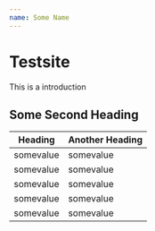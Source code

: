 ```yaml
---
name: Some Name
---
```

# Testsite

This is a introduction

## Some Second Heading

Heading | Another Heading
--- | ---
somevalue | somevalue
somevalue | somevalue
somevalue | somevalue
somevalue | somevalue
somevalue | somevalue

